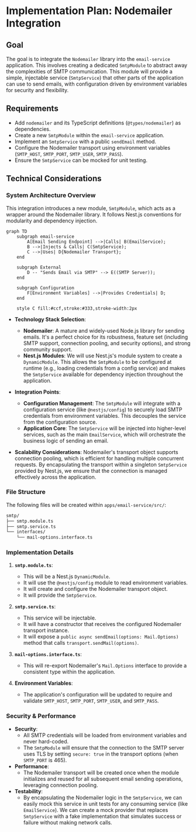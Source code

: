 # Implementation Plan: Nodemailer Integration

## Goal

The goal is to integrate the `Nodemailer` library into the `email-service` application. This involves creating a dedicated `SmtpModule` to abstract away the complexities of SMTP communication. This module will provide a simple, injectable service (`SmtpService`) that other parts of the application can use to send emails, with configuration driven by environment variables for security and flexibility.

## Requirements

- Add `nodemailer` and its TypeScript definitions (`@types/nodemailer`) as dependencies.
- Create a new `SmtpModule` within the `email-service` application.
- Implement an `SmtpService` with a public `sendEmail` method.
- Configure the Nodemailer transport using environment variables (`SMTP_HOST`, `SMTP_PORT`, `SMTP_USER`, `SMTP_PASS`).
- Ensure the `SmtpService` can be mocked for unit testing.

## Technical Considerations

### System Architecture Overview

This integration introduces a new module, `SmtpModule`, which acts as a wrapper around the Nodemailer library. It follows Nest.js conventions for modularity and dependency injection.

```mermaid
graph TD
    subgraph email-service
        A[Email Sending Endpoint] -->|Calls| B(EmailService);
        B -->|Injects & Calls| C(SmtpService);
        C -->|Uses| D{Nodemailer Transport};
    end

    subgraph External
        D -- "Sends Email via SMTP" --> E((SMTP Server));
    end

    subgraph Configuration
        F[Environment Variables] -->|Provides Credentials| D;
    end

    style C fill:#ccf,stroke:#333,stroke-width:2px
```

- **Technology Stack Selection**:
  - **Nodemailer**: A mature and widely-used Node.js library for sending emails. It's a perfect choice for its robustness, feature set (including SMTP support, connection pooling, and security options), and strong community support.
  - **Nest.js Modules**: We will use Nest.js's module system to create a `DynamicModule`. This allows the `SmtpModule` to be configured at runtime (e.g., loading credentials from a config service) and makes the `SmtpService` available for dependency injection throughout the application.

- **Integration Points**:
  - **Configuration Management**: The `SmtpModule` will integrate with a configuration service (like `@nestjs/config`) to securely load SMTP credentials from environment variables. This decouples the service from the configuration source.
  - **Application Core**: The `SmtpService` will be injected into higher-level services, such as the main `EmailService`, which will orchestrate the business logic of sending an email.

- **Scalability Considerations**: Nodemailer's transport object supports connection pooling, which is efficient for handling multiple concurrent requests. By encapsulating the transport within a singleton `SmtpService` provided by Nest.js, we ensure that the connection is managed effectively across the application.

### File Structure

The following files will be created within `apps/email-service/src/`:

```sh
smtp/
├── smtp.module.ts
├── smtp.service.ts
└── interfaces/
    └── mail-options.interface.ts
```

### Implementation Details

1. **`smtp.module.ts`**:
   - This will be a Nest.js `DynamicModule`.
   - It will use the `@nestjs/config` module to read environment variables.
   - It will create and configure the Nodemailer transport object.
   - It will provide the `SmtpService`.

2. **`smtp.service.ts`**:
   - This service will be injectable.
   - It will have a constructor that receives the configured Nodemailer transport instance.
   - It will expose a `public async sendEmail(options: Mail.Options)` method that calls `transport.sendMail(options)`.

3. **`mail-options.interface.ts`**:
   - This will re-export Nodemailer's `Mail.Options` interface to provide a consistent type within the application.

4. **Environment Variables**:
   - The application's configuration will be updated to require and validate `SMTP_HOST`, `SMTP_PORT`, `SMTP_USER`, and `SMTP_PASS`.

### Security & Performance

- **Security**:
  - All SMTP credentials will be loaded from environment variables and never hard-coded.
  - The `SmtpModule` will ensure that the connection to the SMTP server uses TLS by setting `secure: true` in the transport options (when `SMTP_PORT` is 465).
- **Performance**:
  - The Nodemailer transport will be created once when the module initializes and reused for all subsequent email sending operations, leveraging connection pooling.
- **Testability**:
  - By encapsulating the Nodemailer logic in the `SmtpService`, we can easily mock this service in unit tests for any consuming service (like `EmailService`). We can create a mock provider that replaces `SmtpService` with a fake implementation that simulates success or failure without making network calls.
